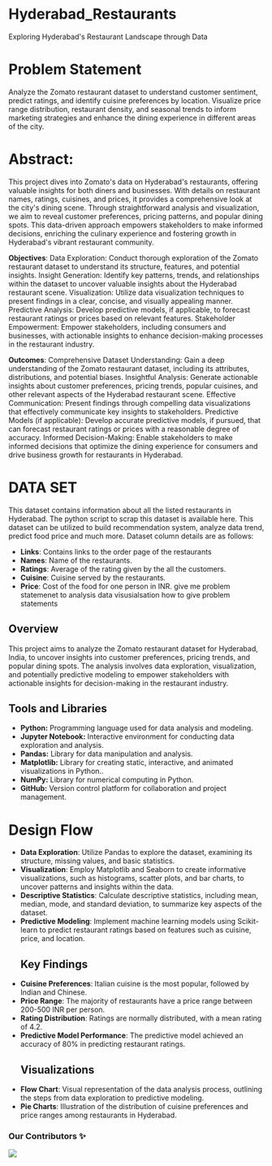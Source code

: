 # Hyderabad_Restaurants
Exploring Hyderabad's Restaurant Landscape through Data
# Problem Statement
Analyze the Zomato restaurant dataset to understand customer sentiment, predict ratings, and identify cuisine preferences by location.
Visualize price range distribution, restaurant density, and seasonal trends to inform marketing strategies and enhance the dining experience in different areas of the city.

# Abstract:
This project dives into Zomato's data on Hyderabad's restaurants, offering valuable insights for both diners and businesses.
With details on restaurant names, ratings, cuisines, and prices, it provides a comprehensive look at the city's dining scene.
Through straightforward analysis and visualization, we aim to reveal customer preferences, pricing patterns, and popular dining spots. 
This data-driven approach empowers stakeholders to make informed decisions, enriching the culinary experience and fostering growth in Hyderabad's vibrant restaurant community.

**Objectives**:
Data Exploration: Conduct thorough exploration of the Zomato restaurant dataset to understand its structure, features, and potential insights.
Insight Generation: Identify key patterns, trends, and relationships within the dataset to uncover valuable insights about the Hyderabad restaurant scene.
Visualization: Utilize data visualization techniques to present findings in a clear, concise, and visually appealing manner.
Predictive Analysis: Develop predictive models, if applicable, to forecast restaurant ratings or prices based on relevant features.
Stakeholder Empowerment: Empower stakeholders, including consumers and businesses, with actionable insights to enhance decision-making processes in the restaurant industry.

**Outcomes**:
Comprehensive Dataset Understanding: Gain a deep understanding of the Zomato restaurant dataset, including its attributes, distributions, and potential biases.
Insightful Analysis: Generate actionable insights about customer preferences, pricing trends, popular cuisines, and other relevant aspects of the Hyderabad restaurant scene.
Effective Communication: Present findings through compelling data visualizations that effectively communicate key insights to stakeholders.
Predictive Models (if applicable): Develop accurate predictive models, if pursued, that can forecast restaurant ratings or prices with a reasonable degree of accuracy.
Informed Decision-Making: Enable stakeholders to make informed decisions that optimize the dining experience for consumers and drive business growth for restaurants in Hyderabad.
# DATA SET
This dataset contains information about all the listed restaurants in Hyderabad. The python script to scrap this dataset is available here. This dataset can be utilized to build recommendation system, analyze data trend, predict food price and much more. Dataset column details are as follows:

- **Links**: Contains links to the order page of the restaurants
- **Names**: Name of the restaurants.
- **Ratings**: Average of the rating given by the all the customers.
- **Cuisine**: Cuisine served by the restaurants.
- **Price**: Cost of the food for one person in INR. give me problem statemenet to analysis data visusialsation how to give problem statements
## Overview
This project aims to analyze the Zomato restaurant dataset for Hyderabad, India, to uncover insights into customer preferences, pricing trends, and popular dining spots. The analysis involves data exploration, visualization, and potentially predictive modeling to empower stakeholders with actionable insights for decision-making in the restaurant industry.

## Tools and Libraries
- **Python:** Programming language used for data analysis and modeling.
- **Jupyter Notebook:** Interactive environment for conducting data exploration and analysis.
- **Pandas:** Library for data manipulation and analysis.
- **Matplotlib:** Library for creating static, interactive, and animated visualizations in Python..
- **NumPy:** Library for numerical computing in Python.
- **GitHub:** Version control platform for collaboration and project management.

# Design Flow
- **Data Exploration**: Utilize Pandas to explore the dataset, examining its structure, missing values, and basic statistics.
- **Visualization**: Employ Matplotlib and Seaborn to create informative visualizations, such as histograms, scatter plots, and bar charts, to uncover patterns and insights within the data.
- **Descriptive Statistics**: Calculate descriptive statistics, including mean, median, mode, and standard deviation, to summarize key aspects of the dataset.
- **Predictive Modeling**: Implement machine learning models using Scikit-learn to predict restaurant ratings based on features such as cuisine, price, and location.
  ## Key Findings
- **Cuisine Preferences**: Italian cuisine is the most popular, followed by Indian and Chinese.
- **Price Range**: The majority of restaurants have a price range between 200-500 INR per person.
- **Rating Distribution**: Ratings are normally distributed, with a mean rating of 4.2.
- **Predictive Model Performance**: The predictive model achieved an accuracy of 80% in predicting restaurant ratings.
  ## Visualizations
- **Flow Chart**: Visual representation of the data analysis process, outlining the steps from data exploration to predictive modeling.
- **Pie Charts**: Illustration of the distribution of cuisine preferences and price ranges among restaurants in Hyderabad.

### Our Contributors ✨

<a href="https://github.com/yaswanthsimha36">
  <img src="https://github.com/yaswanthsimha36" />
</a>

